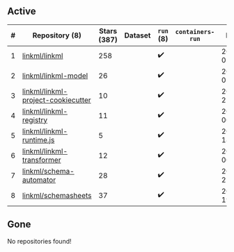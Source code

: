 ## Active
| # | Repository (8) | Stars (387) | Dataset | `run` (8) | `containers-run` | Last Modified |
| --- | --- | --- | --- | --- | --- | --- |
| 1 | [linkml/linkml](https://github.com/linkml/linkml) | 258 |  | :heavy_check_mark: |  | 2024-03-10 02:44:43+00:00 |
| 2 | [linkml/linkml-model](https://github.com/linkml/linkml-model) | 26 |  | :heavy_check_mark: |  | 2024-03-10 01:22:13+00:00 |
| 3 | [linkml/linkml-project-cookiecutter](https://github.com/linkml/linkml-project-cookiecutter) | 10 |  | :heavy_check_mark: |  | 2024-03-06 22:35:29+00:00 |
| 4 | [linkml/linkml-registry](https://github.com/linkml/linkml-registry) | 11 |  | :heavy_check_mark: |  | 2024-02-27 00:23:18+00:00 |
| 5 | [linkml/linkml-runtime.js](https://github.com/linkml/linkml-runtime.js) | 5 |  | :heavy_check_mark: |  | 2023-06-12 18:56:08+00:00 |
| 6 | [linkml/linkml-transformer](https://github.com/linkml/linkml-transformer) | 12 |  | :heavy_check_mark: |  | 2024-01-27 00:58:55+00:00 |
| 7 | [linkml/schema-automator](https://github.com/linkml/schema-automator) | 28 |  | :heavy_check_mark: |  | 2024-02-26 22:42:15+00:00 |
| 8 | [linkml/schemasheets](https://github.com/linkml/schemasheets) | 37 |  | :heavy_check_mark: |  | 2024-03-04 19:25:39+00:00 |

## Gone
No repositories found!
